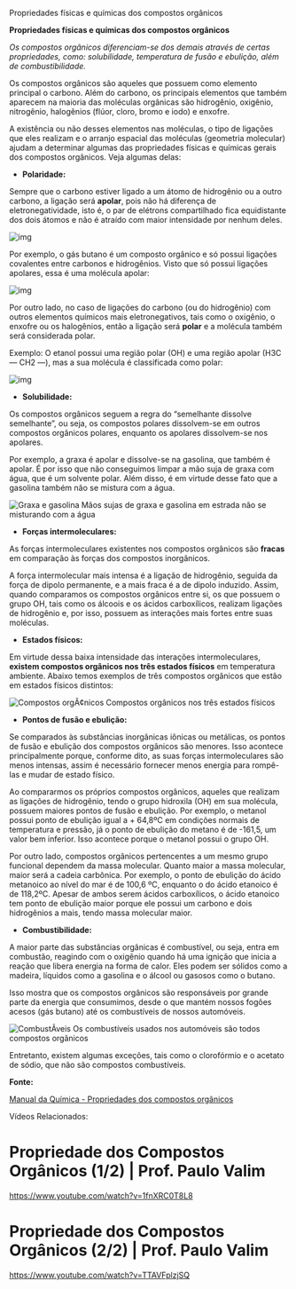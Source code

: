 Propriedades físicas e químicas dos compostos orgânicos

**Propriedades físicas e químicas dos compostos orgânicos**

*Os compostos orgânicos diferenciam-se dos demais através de certas propriedades, como: solubilidade, temperatura de fusão e ebulição, além de combustibilidade.*

Os compostos orgânicos são aqueles que possuem como elemento principal o carbono. Além do carbono, os principais elementos que também aparecem na maioria das moléculas orgânicas são hidrogênio, oxigênio, nitrogênio, halogênios (flúor, cloro, bromo e iodo) e enxofre.

A existência ou não desses elementos nas moléculas, o tipo de ligações que eles realizam e o arranjo espacial das moléculas (geometria molecular) ajudam a determinar algumas das propriedades físicas e químicas gerais dos compostos orgânicos. Veja algumas delas:

- **Polaridade:**

Sempre que o carbono estiver ligado a um átomo de hidrogênio ou a outro carbono, a ligação será **apolar**, pois não há diferença de eletronegatividade, isto é, o par de elétrons compartilhado fica equidistante dos dois átomos e não é atraído com maior intensidade por nenhum deles.

![img](https://static.planejativo.com/uploads/novas/c9fac7cbf9fe20c3ad19b81422cb4562.jpg)

Por exemplo, o gás butano é um composto orgânico e só possui ligações covalentes entre carbonos e hidrogênios. Visto que só possui ligações apolares, essa é uma molécula apolar:

![img](https://static.planejativo.com/uploads/novas/84f1bf5ec2baa777053be5c38e4ad25c.jpg)

Por outro lado, no caso de ligações do carbono (ou do hidrogênio) com outros elementos químicos mais eletronegativos, tais como o oxigênio, o enxofre ou os halogênios, então a ligação será **polar** e a molécula também será considerada polar.

Exemplo: O etanol possui uma região polar (OH) e uma região apolar (H3C — CH2 —), mas a sua molécula é classificada como polar:

![img](https://static.planejativo.com/uploads/novas/1d702e039c30eee32cda4cf9dbb76cc3.jpg)
 

- **Solubilidade:**

Os compostos orgânicos seguem a regra do “semelhante dissolve semelhante”, ou seja, os compostos polares dissolvem-se em outros compostos orgânicos polares, enquanto os apolares dissolvem-se nos apolares.

Por exemplo, a graxa é apolar e dissolve-se na gasolina, que também é apolar. É por isso que não conseguimos limpar a mão suja de graxa com água, que é um solvente polar. Além disso, é em virtude desse fato que a gasolina também não se mistura com a água.

![Graxa e gasolina](https://static.planejativo.com/uploads/novas/4002511aa50057fec9b09ef5ccf9400d.jpg)
Mãos sujas de graxa e gasolina em estrada não se misturando com a água

- **Forças intermoleculares:**

As forças intermoleculares existentes nos compostos orgânicos são **fracas** em comparação às forças dos compostos inorgânicos.

A força intermolecular mais intensa é a ligação de hidrogênio, seguida da força de dipolo permanente, e a mais fraca é a de dipolo induzido. Assim, quando comparamos os compostos orgânicos entre si, os que possuem o grupo OH, tais como os álcoois e os ácidos carboxílicos, realizam ligações de hidrogênio e, por isso, possuem as interações mais fortes entre suas moléculas.

- **Estados físicos:**

Em virtude dessa baixa intensidade das interações intermoleculares, **existem compostos orgânicos nos três estados físicos** em temperatura ambiente. Abaixo temos exemplos de três compostos orgânicos que estão em estados físicos distintos:

![Compostos orgÃ¢nicos](https://static.planejativo.com/uploads/novas/00fc0e4546017a2fdde46873a6bc3587.jpg)
Compostos orgânicos nos três estados físicos

- **Pontos de fusão e ebulição:**

Se comparados às substâncias inorgânicas iônicas ou metálicas, os pontos de fusão e ebulição dos compostos orgânicos são menores. Isso acontece principalmente porque, conforme dito, as suas forças intermoleculares são menos intensas, assim é necessário fornecer menos energia para rompê-las e mudar de estado físico.

Ao compararmos os próprios compostos orgânicos, aqueles que realizam as ligações de hidrogênio, tendo o grupo hidroxila (OH) em sua molécula, possuem maiores pontos de fusão e ebulição. Por exemplo, o metanol possui ponto de ebulição igual a + 64,8ºC em condições normais de temperatura e pressão, já o ponto de ebulição do metano é de -161,5, um valor bem inferior. Isso acontece porque o metanol possui o grupo OH.

Por outro lado, compostos orgânicos pertencentes a um mesmo grupo funcional dependem da massa molecular. Quanto maior a massa molecular, maior será a cadeia carbônica. Por exemplo, o ponto de ebulição do ácido metanoico ao nível do mar é de 100,6 ºC, enquanto o do ácido etanoico é de 118,2ºC. Apesar de ambos serem ácidos carboxílicos, o ácido etanoico tem ponto de ebulição maior porque ele possui um carbono e dois hidrogênios a mais, tendo massa molecular maior.

- **Combustibilidade:**

A maior parte das substâncias orgânicas é combustível, ou seja, entra em combustão, reagindo com o oxigênio quando há uma ignição que inicia a reação que libera energia na forma de calor. Eles podem ser sólidos como a madeira, líquidos como a gasolina e o álcool ou gasosos como o butano.

Isso mostra que os compostos orgânicos são responsáveis por grande parte da energia que consumimos, desde o que mantém nossos fogões acesos (gás butano) até os combustíveis de nossos automóveis.

![CombustÃ­veis](https://static.planejativo.com/uploads/novas/38aeca563989215bec75c88bae4183ae.jpg)
Os combustíveis usados nos automóveis são todos compostos orgânicos

Entretanto, existem algumas exceções, tais como o clorofórmio e o acetato de sódio, que não são compostos combustíveis.

**Fonte:**

[Manual da Química - Propriedades dos compostos orgânicos](https://www.manualdaquimica.com/quimica-organica/propriedades-dos-compostos-organicos.htm)

Vídeos Relacionados:

# Propriedade dos Compostos Orgânicos (1/2) | Prof. Paulo Valim

https://www.youtube.com/watch?v=1fnXRC0T8L8

# Propriedade dos Compostos Orgânicos (2/2) | Prof. Paulo Valim

https://www.youtube.com/watch?v=TTAVFplzjSQ

